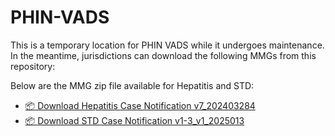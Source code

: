 # PHIN-VADS

This is a temporary location for PHIN VADS while it undergoes maintenance. In the meantime, jurisdictions can download the following MMGs from this repository:

Below are the MMG zip file available for Hepatitis and STD:

- [📦 Download Hepatitis Case Notification v7_202403284](https://github.com/MMirabito/MAX-ZZZ/raw/main/MMG/View_Hepatitis_Case_Notification_v7_20240328_download20250919-161224.zip)
- [📦 Download STD Case Notification v1-3_v1_2025013](https://github.com/MMirabito/MAX-ZZZ/raw/main/MMG/View_STD_Case_Notification_v1-3_v1_20250131_download20250919-162226.zip)


